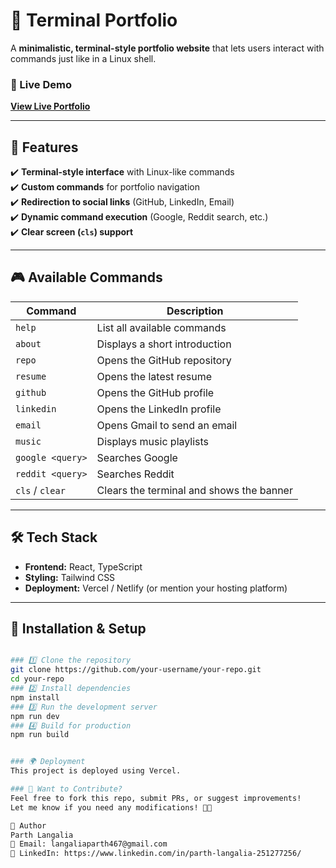 # 🚀 Terminal Portfolio  

A **minimalistic, terminal-style portfolio website** that lets users interact with commands just like in a Linux shell.  

### 🔗 Live Demo  
[**View Live Portfolio**](https://portfolio-eosin-nu-84.vercel.app/)  

---

## 📜 Features  
✔️ **Terminal-style interface** with Linux-like commands  
✔️ **Custom commands** for portfolio navigation  
✔️ **Redirection to social links** (GitHub, LinkedIn, Email)  
✔️ **Dynamic command execution** (Google, Reddit search, etc.)  
✔️ **Clear screen (`cls`) support**  

---

## 🎮 Available Commands  

| Command      | Description |
|-------------|------------|
| `help`      | List all available commands |
| `about`     | Displays a short introduction |
| `repo`      | Opens the GitHub repository |
| `resume`    | Opens the latest resume |
| `github`    | Opens the GitHub profile |
| `linkedin`  | Opens the LinkedIn profile |
| `email`     | Opens Gmail to send an email |
| `music`     | Displays music playlists |
| `google <query>` | Searches Google |
| `reddit <query>` | Searches Reddit |
| `cls` / `clear` | Clears the terminal and shows the banner |

---

## 🛠️ Tech Stack  
- **Frontend:** React, TypeScript  
- **Styling:** Tailwind CSS  
- **Deployment:** Vercel / Netlify (or mention your hosting platform)  

---

## 🚀 Installation & Setup  

```bash

### 1️⃣ Clone the repository
git clone https://github.com/your-username/your-repo.git
cd your-repo
### 2️⃣ Install dependencies 
npm install
### 3️⃣ Run the development server
npm run dev
### 4️⃣ Build for production
npm run build


### 🌍 Deployment
This project is deployed using Vercel.

### 📌 Want to Contribute?
Feel free to fork this repo, submit PRs, or suggest improvements! 
Let me know if you need any modifications! 🚀🔥

🎯 Author
Parth Langalia
📧 Email: langaliaparth467@gmail.com
🔗 LinkedIn: https://www.linkedin.com/in/parth-langalia-251277256/



